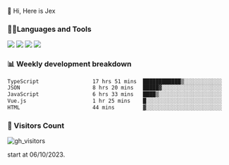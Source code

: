  👋 Hi, Here is Jex

 

### 🧑‍💻Languages and Tools

<code><a href="https://react.dev"><img src="https://api.iconify.design/logos:react.svg" /></a></code>
<code><a href="https://github.com/vuejs/core"><img src="https://api.iconify.design/logos:vue.svg" /></a></code> 
<code><a href="https://github.com/microsoft/TypeScript"><img src="https://api.iconify.design/logos:typescript-icon.svg" /></a></code>
<code><a href="https://threejs.org/"><img src="https://api.iconify.design/logos:threejs.svg" /></a></code>

### 📊 Weekly development breakdown

<!--START_SECTION:waka-->

```txt
TypeScript                 17 hrs 51 mins  ████████████▒░░░░░░░░░░░░   48.97 %
JSON                       8 hrs 20 mins   █████▓░░░░░░░░░░░░░░░░░░░   22.87 %
JavaScript                 6 hrs 33 mins   ████▒░░░░░░░░░░░░░░░░░░░░   17.98 %
Vue.js                     1 hr 25 mins    █░░░░░░░░░░░░░░░░░░░░░░░░   03.91 %
HTML                       44 mins         ▓░░░░░░░░░░░░░░░░░░░░░░░░   02.01 %
```

<!--END_SECTION:waka-->


### 👀 Visitors Count

![gh_visitors](https://profile-counter.glitch.me/jexlau/count.svg)

start at 06/10/2023.
